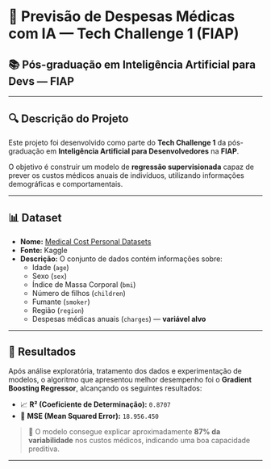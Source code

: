 # 🏥 Previsão de Despesas Médicas com IA — Tech Challenge 1 (FIAP)

## 📚 Pós-graduação em Inteligência Artificial para Devs — FIAP

---

## 🔍 Descrição do Projeto

Este projeto foi desenvolvido como parte do **Tech Challenge 1** da pós-graduação em **Inteligência Artificial para Desenvolvedores** na **FIAP**.

O objetivo é construir um modelo de **regressão supervisionada** capaz de prever os custos médicos anuais de indivíduos, utilizando informações demográficas e comportamentais.

---

## 📊 Dataset

- **Nome:** [Medical Cost Personal Datasets](https://www.kaggle.com/datasets/mirichoi0218/insurance)
- **Fonte:** Kaggle
- **Descrição:** O conjunto de dados contém informações sobre:
  - Idade (`age`)
  - Sexo (`sex`)
  - Índice de Massa Corporal (`bmi`)
  - Número de filhos (`children`)
  - Fumante (`smoker`)
  - Região (`region`)
  - Despesas médicas anuais (`charges`) — **variável alvo**

---

## 🚀 Resultados

Após análise exploratória, tratamento dos dados e experimentação de modelos, o algoritmo que apresentou melhor desempenho foi o **Gradient Boosting Regressor**, alcançando os seguintes resultados:

- 📈 **R² (Coeficiente de Determinação):** `0.8707`
- 🧮 **MSE (Mean Squared Error):** `18.956.450`

> 🎯 O modelo consegue explicar aproximadamente **87% da variabilidade** nos custos médicos, indicando uma boa capacidade preditiva.

---
